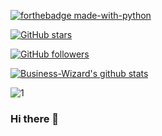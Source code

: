 [![forthebadge made-with-python](http://ForTheBadge.com/images/badges/made-with-python.svg)](https://www.python.org/)


[![GitHub stars](https://img.shields.io/github/stars/Naereen/StrapDown.js.svg?style=social&label=Star&maxAge=2592000)](https://github.com/Business-Wizard/Business-Wizard/stargazers/)


[![GitHub followers](https://img.shields.io/github/followers/Naereen.svg?style=social&label=Follow&maxAge=2592000)](https://github.com/Business-Wizard?tab=followers)


[![Business-Wizard's github stats](https://github-readme-stats.vercel.app/api?username=Business-Wizard&theme=blue-green)](https://github.com/anuraghazra/github-readme-stats)


![1](https://github-readme-stats.vercel.app/api/top-langs/?username=Business-Wizard&theme=blue-green)



### Hi there 👋

<!--
**Business-Wizard/Business-Wizard** is a ✨ _special_ ✨ repository because its `README.md` (this file) appears on your GitHub profile.

Here are some ideas to get you started:

- 🔭 I’m currently working on ...
- 🌱 I’m currently learning ...
- 👯 I’m looking to collaborate on ...
- 🤔 I’m looking for help with ...
- 💬 Ask me about ...
- 📫 How to reach me: ...
- 😄 Pronouns: ...
- ⚡ Fun fact: ...
-->

